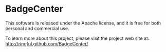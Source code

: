 BadgeCenter
===========

This software is released under the Apache license, and it is free for both personal and commercial use.

To learn more about this project, please visit the project web site at: http://ringful.github.com/BadgeCenter/